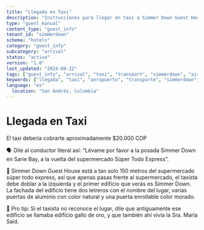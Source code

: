 ```yaml
---
title: "Llegada en Taxi"
description: "Instrucciones para llegar en taxi a Simmer Down Guest House desde el aeropuerto"
type: "guest_manual"
content_type: "guest_info"
tenant_id: "simmerdown"
schema: "hotels"
category: "guest_info"
subcategory: "arrival"
status: "active"
version: "1.0"
last_updated: "2024-09-22"
tags: ["guest_info", "arrival", "taxi", "transport", "simmerdown", "airport"]
keywords: ["llegada", "taxi", "aeropuerto", "transporte", "simmerdown", "guest_house", "instrucciones"]
language: "es"
  location: "San Andrés, Colombia"
---
```


# Llegada en Taxi

El taxi debería cobrarte aproximadamente $20.000 COP

🗣️ Dile al conductor literal así: “Lévame por favor a la posada Simmer Down en Sarie Bay, a la vuelta del supermercado Súper Todo Express”.

📍 Simmer Down Guest House está a tan solo 150 metros del supermercado súper todo express, así que apenas pasas frente al supermercado, el taxista debe doblar a la izquierda y el primer edificio que verás es Simmer Down. La fachada del edificio tiene dos letreros con el nombre del lugar, varias puertas de aluminio con color natural y una puerta enrollable color morado.

🌟 Pro tip: Si el taxista no reconoce el lugar, dile que antiguamente ese edificio se llamaba edificio gallo de oro, y que también ahí vivía la Sra. María Said.